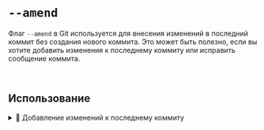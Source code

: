 # `--amend`

Флаг `--amend` в Git используется для внесения изменений в последний коммит без создания нового коммита. Это может быть полезно, если вы хотите добавить изменения к последнему коммиту или исправить сообщение коммита.

<br>

## Использование

  <details>
   <summary> 🔹 Добавление изменений к последнему коммиту</summary>

    Если у вас есть незакоммиченные изменения и вы хотите добавить их к последнему коммиту, используйте следующую команду:

  ```bash
  git commit --amend
  ```
  </details>
